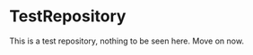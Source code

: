 TestRepository
==============

This is a test repository, nothing to be seen here. Move on now.  
 
 
   
  
   
     
              
         
           
            
          
       
      
       
   
     
    
  
  
 
 
 
